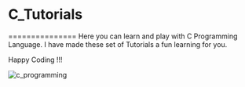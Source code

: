 # C_Tutorials
===============
Here you can learn and play with C Programming Language.
I have made these set of Tutorials a fun learning for you.

Happy Coding !!!

![c_programming](https://cloud.githubusercontent.com/assets/24874033/22653867/db4cb48e-ecb0-11e6-97d5-b0d1cdbcd1cd.png)

